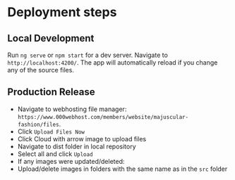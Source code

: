 # Deployment steps

## Local Development

Run `ng serve` or `npm start` for a dev server. Navigate to `http://localhost:4200/`. The app will automatically reload if you change any of the source files.

## Production Release

- Navigate to webhosting file manager: `https://www.000webhost.com/members/website/majuscular-fashion/files`.
- Click `Upload Files Now`
- Click Cloud with arrow image to upload files
- Navigate to dist folder in local repository
- Select all and click `Upload`
- If any images were updated/deleted:
 - Upload/delete images in folders with the same name as in the `src` folder
